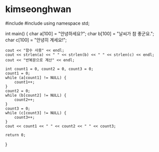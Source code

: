 # kimseonghwan

#include <iostream>
#include <cstring>
using namespace std;

int main()
{
    char a[100] = "안녕하세요?";
    char b[100] = "날씨가 참 좋군요.";
    char c[100] = "안녕히 계세요!";

    cout << "함수 사용" << endl;
    cout << strlen(a) << " " << strlen(b) << " " << strlen(c) << endl;
    cout << "반복문으로 계산" << endl;

    int count1 = 0, count2 = 0, count3 = 0;
    count1 = 0;
    while (a[count1] != NULL) {
        count1++;
    }
    count2 = 0;
    while (b[count2] != NULL) {
        count2++;
    }
    count3 = 0;
    while (c[count3] != NULL) {
        count3++;
    }
    cout << count1 << " " << count2 << " " << count3;

    return 0;
}
